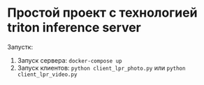 # Простой проект с технологией triton inference server

Запустк:
1. Запуск сервера: `docker-compose up`
2. Запуск клиентов: `python client_lpr_photo.py` или `python client_lpr_video.py`
